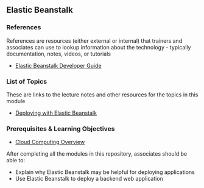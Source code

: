 ## Elastic Beanstalk

### References
References are resources (either external or internal) that trainers and associates can use to lookup information about the technology - typically documentation, notes, videos, or tutorials
* [Elastic Beanstalk Developer Guide](https://docs.aws.amazon.com/elasticbeanstalk/latest/dg/Welcome.html)

### List of Topics
These are links to the lecture notes and other resources for the topics in this module
* [Deploying with Elastic Beanstalk](./elastic-beanstalk.md)

### Prerequisites & Learning Objectives
* [Cloud Computing Overview](../cloud-computing-overview/readme.md)

After completing all the modules in this repository, associates should be able to:
* Explain why Elastic Beanstalk may be helpful for deploying applications
* Use Elastic Beanstalk to deploy a backend web application
